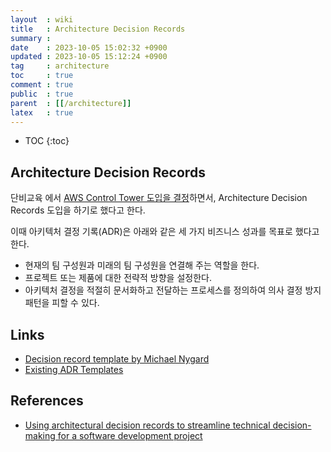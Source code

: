 ```yaml
---
layout  : wiki
title   : Architecture Decision Records
summary : 
date    : 2023-10-05 15:02:32 +0900
updated : 2023-10-05 15:12:24 +0900
tag     : architecture
toc     : true
comment : true
public  : true
parent  : [[/architecture]]
latex   : true
---
```

* TOC
{:toc}

## Architecture Decision Records

단비교육 에서 [AWS Control Tower 도입을 결정](https://aws.amazon.com/ko/blogs/tech/danbiedu-architecture-modernization-using-aws-control-tower/)하면서, Architecture Decision Records 도입을 하기로 했다고 한다.

이때 아키텍처 결정 기록(ADR)은 아래와 같은 세 가지 비즈니스 성과를 목표로 했다고 한다.

- 현재의 팀 구성원과 미래의 팀 구성원을 연결해 주는 역할을 한다.
- 프로젝트 또는 제품에 대한 전략적 방향을 설정한다.
- 아키텍처 결정을 적절히 문서화하고 전달하는 프로세스를 정의하여 의사 결정 방지 패턴을 피할 수 있다.

## Links

- [Decision record template by Michael Nygard](https://github.com/joelparkerhenderson/architecture-decision-record/blob/main/templates/decision-record-template-by-michael-nygard/index.md#decision-record-template-by-michael-nygard)
- [Existing ADR Templates](https://adr.github.io/#existing-adr-templates)

## References

- [Using architectural decision records to streamline technical decision-making for a software development project](https://docs.aws.amazon.com/prescriptive-guidance/latest/architectural-decision-records/welcome.html)